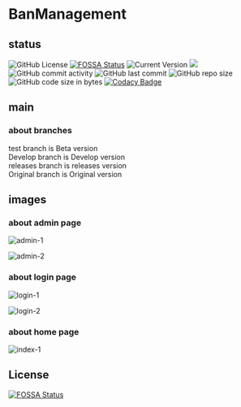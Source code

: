 # BanManagement  
## status  
![GitHub License](https://img.shields.io/github/license/Ban-Management/BanManagement.svg?style=popout-square) [![FOSSA Status](https://app.fossa.io/api/projects/git%2Bgithub.com%2FBanManagementPlus%2FBanManagementWebPlus.svg?type=shield)](https://app.fossa.io/projects/git%2Bgithub.com%2FBanManagementPlus%2FBanManagementWebPlus?ref=badge_shield)
 ![Current Version](https://img.shields.io/github/release/BanManagementPlus/BanManagementWebPlus.svg?style=popout-square)  ![](https://img.shields.io/badge/PHP-%3E%3D5.4-blue.svg)   ![GitHub commit activity](https://img.shields.io/github/commit-activity/m/BanManagementPlus/BanManagementWebPlus.svg?style=popout-square)   ![GitHub last commit](https://img.shields.io/github/last-commit/BanManagementPlus/BanManagementWebPlus.svg?style=popout-square) ![GitHub repo size](https://img.shields.io/github/repo-size/BanManagementPlus/BanManagementWebPlus.svg?style=popout-square) ![GitHub code size in bytes](https://img.shields.io/github/languages/code-size/BanManagementPlus/BanManagementWebPlus.svg?style=popout-square)
[![Codacy Badge](https://api.codacy.com/project/badge/Grade/6b3c8079a0cd49c68d36526c45807718)](https://www.codacy.com/app/BanManagementPlus/BanManagementWebPlus?utm_source=github.com&amp;utm_medium=referral&amp;utm_content=BanManagementPlus/BanManagementWebPlus&amp;utm_campaign=Badge_Grade)

## main
### about branches  
test branch is Beta version  
Develop branch is Develop version  
releases branch is releases version  
Original branch is Original version  
## images
### about admin page  
![admin-1](https://s2.ax1x.com/2019/04/04/Agc2J1.jpg)

![admin-2](https://s2.ax1x.com/2019/04/04/AgcgiR.jpg)
### about login page  
![login-1](https://s2.ax1x.com/2019/04/04/AgcWz6.jpg)

![login-2](https://s2.ax1x.com/2019/04/04/Agc6o9.jpg)
### about home page
![index-1](https://s2.ax1x.com/2019/04/04/AgcRRx.jpg)

## License
[![FOSSA Status](https://app.fossa.io/api/projects/git%2Bgithub.com%2FBanManagementPlus%2FBanManagementWebPlus.svg?type=large)](https://app.fossa.io/projects/git%2Bgithub.com%2FBanManagementPlus%2FBanManagementWebPlus?ref=badge_large)

